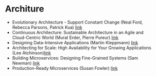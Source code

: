 # Architure
- Evolutionary Architecture - Support Constant Change (Neal Ford, Rebecca Parsons, Patrick Kua) [link](http://shop.oreilly.com/product/0636920080237.do)
- Continuous Architecture: Sustainable Architecture in an Agile and Cloud-Centric World (Murat Erder, Pierre Pureur) [link](https://www.amazon.com/Continuous-Architecture-Sustainable-Agile-Cloud-Centric/dp/0128032847)
- Designing Data-Intensive Applications (Martin Kleppmann) [link](https://www.oreilly.com/library/view/designing-data-intensive-applications/9781491903063/)
- Architecting for Scale: High Availability for Your Growing Applications (Lee Atchinson)[link](https://www.amazon.com/gp/product/B01IAK49FS/ref=as_li_tl?ie=UTF8&tag=devopslinks0e-20&camp=1789&creative=9325&linkCode=as2&creativeASIN=B01IAK49FS&linkId=7ae0818196e164312964ba6b0f626955&ref=booksfordevopshandcuratedtechbooks)
- Building Microservices: Designing Fine-Grained Systems (Sam Newman) [link](https://www.goodreads.com/book/show/22512931-building-microservices)
- Production-Ready Microservices (Susan Fowler) [link](https://www.amazon.com/gp/product/1491965975/ref=as_li_tl?ie=UTF8&camp=1789&creative=9325&creativeASIN=1491965975&linkCode=as2&tag=devopslinks0e-20&linkId=780b66f35126cc812e196c502294096f&ref=booksfordevopshandcuratedtechbooks)